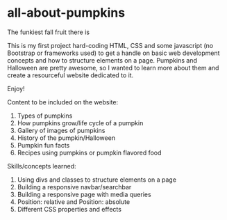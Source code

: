 # all-about-pumpkins
The funkiest fall fruit there is

This is my first project hard-coding HTML, CSS and some javascript (no Bootstrap or frameworks used) to get a handle on basic web development concepts and how to structure elements on a page. Pumpkins and Halloween are pretty awesome, so I wanted to learn more about them and create a resourceful website dedicated to it.

Enjoy!

Content to be included on the website:
1. Types of pumpkins
2. How pumpkins grow/life cycle of a pumpkin
3. Gallery of images of pumpkins
4. History of the pumpkin/Halloween
5. Pumpkin fun facts
6. Recipes using pumpkins or pumpkin flavored food

Skills/concepts learned:
1. Using divs and classes to structure elements on a page
2. Building a responsive navbar/searchbar
3. Building a responsive page with media queries
4. Position: relative and Position: absolute
5. Different CSS properties and effects